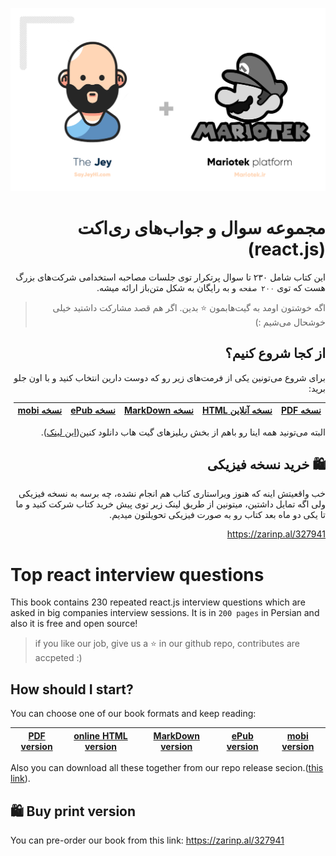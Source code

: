 <div dir="rtl">

<p align="center">
    <img src="https://raw.githubusercontent.com/Mariotek/BetterUnderstandingOfJavascript/master/image-MariotekLogo.png" >
</p>

# مجموعه سوال و جواب‌های ری‌اکت (react.js)

این کتاب شامل ۲۳۰ تا سوال پرتکرار توی جلسات مصاحبه استخدامی شرکت‌های بزرگ هست که توی `۲۰۰ صفحه` و به رایگان به شکل متن‌باز ارائه میشه.

> اگه خوشتون اومد به گیت‌هابمون :star: بدین. اگر هم قصد مشارکت داشتید خیلی خوشحال می‌شیم :)

## از کجا شروع کنیم؟ 

برای شروع می‌تونین یکی از فرمت‌های زیر رو که دوست دارین انتخاب کنید و با اون جلو برید:

| [**نسخه PDF**](https://github.com/Mariotek/reactjs-persian-interview-questions/raw/master/book.pdf)      | [**نسخه آنلاین HTML**](https://react.sayjeyhi.com) | [**نسخه MarkDown**](https://github.com/Mariotek/reactjs-persian-interview-questions/blob/master/book.md#%D9%85%D8%AC%D9%85%D9%88%D8%B9%D9%87-%D8%B3%D9%88%D8%A7%D9%84%D8%A7%D8%AA-%D8%A7%D8%B3%D8%AA%D8%AE%D8%AF%D8%A7%D9%85%DB%8C-%D8%B1%DB%8C%D8%A7%DA%A9%D8%AA) | [**نسخه ePub**](https://github.com/Mariotek/reactjs-persian-interview-questions/raw/master/book.epub) | [**نسخه mobi**](https://github.com/Mariotek/reactjs-persian-interview-questions/raw/master/book.mobi) |
|-------------------|---------------|---------------|--------------------|-------------|

البته می‌تونید همه اینا رو باهم از بخش ریلیزهای گیت هاب دانلود کنین([این لینک](https://github.com/Mariotek/reactjs-persian-interview-questions/releases)).


## 🛍 خرید نسخه فیزیکی 

خب واقعیتش اینه که هنوز ویراستاری کتاب هم انجام نشده، چه برسه به نسخه فیزیکی ولی اگه تمایل داشتین، میتونین از طریق لینک زیر توی پیش خرید کتاب شرکت کنید و ما تا یکی دو ماه بعد کتاب رو به صورت فیزیکی تحویلتون میدیم.

https://zarinp.al/327941

</div>


<div dir="ltr">

# Top react interview questions

This book contains 230 repeated react.js interview questions which are asked in big companies interview sessions.
It is in `200 pages` in Persian and also it is free and open source! 

> if you like our job, give us a :star: in our github repo, contributes are accpeted :)

## How should I start? 

You can choose one of our book formats and keep reading: 

| [**PDF version**](https://github.com/Mariotek/reactjs-persian-interview-questions/raw/master/book.pdf)      | [**online HTML version**](https://react.sayjeyhi.com) | [**MarkDown version**](https://github.com/Mariotek/reactjs-persian-interview-questions/blob/master/book.md#%D9%85%D8%AC%D9%85%D9%88%D8%B9%D9%87-%D8%B3%D9%88%D8%A7%D9%84%D8%A7%D8%AA-%D8%A7%D8%B3%D8%AA%D8%AE%D8%AF%D8%A7%D9%85%DB%8C-%D8%B1%DB%8C%D8%A7%DA%A9%D8%AA) | [**ePub version**](https://github.com/Mariotek/reactjs-persian-interview-questions/raw/master/book.epub) | [**mobi version**](https://github.com/Mariotek/reactjs-persian-interview-questions/raw/master/book.mobi) |
|-------------------|---------------|---------------|--------------------|-------------|

Also you can download all these together from our repo release secion.([this link](https://github.com/Mariotek/reactjs-persian-interview-questions/releases)).


## 🛍 Buy print version 

You can pre-order our book from this link:
https://zarinp.al/327941

</div>

